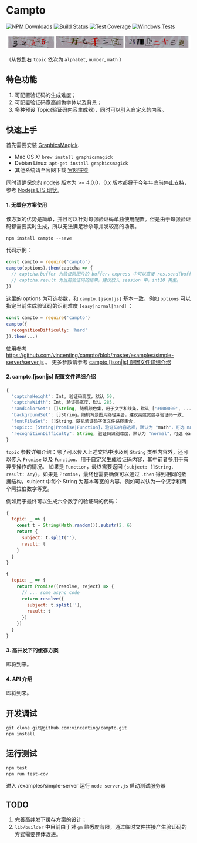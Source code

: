 # Campto

[![NPM Downloads][downloads-image]][downloads-url]
[![Build Status][travis-image]][travis-url]
[![Test Coverage][coveralls-image]][coveralls-url]
[![Windows Tests][appveyor-image]][appveyor-url]

![Campto](https://raw.githubusercontent.com/vincenting/campto/master/assets/captchas/default.png)

（从做到右 `topic` 依次为 `alphabet`, `number`, `math` ）

## 特色功能

1. 可配置验证码的生成难度；
2. 可配置验证码宽高颜色字体以及背景；
3. 多种预设 Topic(验证码内容生成器)，同时可以引入自定义的内容。

## 快速上手

首先需要安装 [GraphicsMagick](http://www.graphicsmagick.org/). 

* Mac OS X: `brew install graphicsmagick`
* Debian Linux: `apt-get install graphicsmagick`
* 其他系统请至官网下载 [官网链接](http://www.graphicsmagick.org)

同时请确保您的 nodejs 版本为 >= 4.0.0，0.x 版本都将于今年年底前停止支持，参考 [Nodejs LTS 现状](https://github.com/nodejs/LTS#lts_schedule)。

#### 1. 无缓存方案使用

该方案的优势是简单，并且可以针对每张验证码单独使用配置。但是由于每张验证码都需要实时生成，所以无法满足秒杀等并发较高的场景。

    npm install campto --save

代码示例：

```javascript
const campto = require('campto')
campto(options).then(captcha => {
  // captcha.buffer 为验证码图片的 buffer，express 中可以直接 res.send(buffer) 返回图片（png）
  // captcha.result 为当前验证码的结果，建议放入 session 中，int10 类型。
})
```

这里的 options 为可选参数，和 `campto.[json|js]` 基本一致，例如 `options` 可以指定当前生成验证码的识别难度 `[easy|normal|hard]` ：

```javascript
const campto = require('campto')
campto({
  recognitionDifficulty: 'hard'
}).then(...)
```

使用参考 https://github.com/vincenting/campto/blob/master/examples/simple-server/server.js 。
更多参数请参考 [campto.[json|js] 配置文件详细介绍](#3-camptojsonjs-配置文件详细介绍)

#### 2. campto.[json|js] 配置文件详细介绍

```javascript
{
  "captchaHeight": Int, 验证码高度，默认 50,
  "captchaWidth": Int, 验证码宽度，默认 285,
  "randColorSet": []String, 随机颜色集，用于文字和线条，默认 ['#000000', ...],
  "backgroundSet": []String，随机背景图片路径集合，建议高度宽度与验证码一致,
  "fontFileSet": []String，随机验证码字体文件路径集合,
  "topic:: [String|Promise|Function]，验证码内容选项，默认为 "math"，可选 math|number|alphabet，同时支持直接传入自定义 topic
  "recognitionDifficulty": String, 验证码识别难度，默认为 "normal"，可选 easy|normal|hard
}
```

`topic` 参数详细介绍：除了可以传入上述文档中涉及到 `String` 类型内容外，还可以传入 `Promise` 以及 `Function`，用于自定义生成验证码内容，其中前者多用于有异步操作的情况。
如果是 `Function`，最终需要返回 `{subject: []String, result: Any}`，如果是 `Promise`，最终也需要确保可以通过 `.then` 得到相同的数据结构，subject 中每个 String 为基本等宽的内容，例如可以认为一个汉字和两个阿拉伯数字等宽。

例如用于最终可以生成六个数字的验证码的代码：

```javascript
{
  topic: _ => {
    const t = String(Math.random()).substr(2, 6)
    return {
      subject: t.split(''),
      result: t
    }
  }
}
```

```javascript
{
  topic: _ => {
    return Promise((resolve, reject) => {
      // ... some async code
      return resolve({
        subject: t.split(''),
        result: t
      })
    })
  }
}
```

#### 3. 高并发下的缓存方案

即将到来。

#### 4. API 介绍

即将到来。

## 开发调试

```shell
git clone git@github.com:vincenting/campto.git
npm install
```

## 运行测试

```shell
npm test
npm run test-cov
```

进入 /examples/simple-server 运行 `node server.js` 启动测试服务器

## TODO

1. 完善高并发下缓存方案的设计；
2. `lib/builder` 中目前由于对 `gm` 熟悉度有限，通过临时文件拼接产生验证码的方式需要整体改进。

[travis-image]: https://img.shields.io/travis/vincenting/campto/master.svg
[travis-url]: https://travis-ci.org/vincenting/campto
[coveralls-image]: https://img.shields.io/coveralls/vincenting/campto/master.svg
[coveralls-url]: https://coveralls.io/r/vincenting/campto?branch=master
[downloads-image]: https://img.shields.io/npm/dm/campto.svg
[downloads-url]: https://npmjs.org/package/campto
[appveyor-image]: https://img.shields.io/appveyor/ci/vincenting/campto/master.svg?label=Windows%20Tests
[appveyor-url]: https://ci.appveyor.com/project/vincenting/campto
